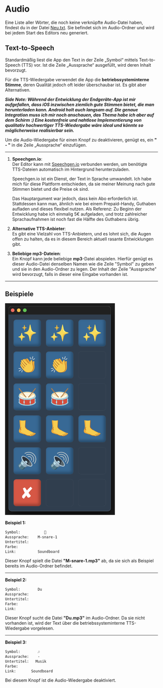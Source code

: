 # Audio

Eine Liste aller Wörter, die noch keine verknüpfte Audio-Datei haben, findest du in der Datei [Neu.txt](https://github.com/c-smo/TalkTree-Edit/blob/main/TalkTree_Edit/Anleitungen/Audio/Neu.md). Sie befindet sich im Audio-Ordner und wird bei jedem Start des Editors neu generiert.

## Text-to-Speech

Standardmäßig liest die App den Text in der Zeile „Symbol“ mittels Text-to-Speech (TTS) vor. Ist die Zeile „Aussprache“ ausgefüllt, wird deren Inhalt bevorzugt.

Für die TTS-Wiedergabe verwendet die App die **betriebssysteminterne Stimme**, deren Qualität jedoch oft leider überschaubar ist. Es gibt aber Alternativen.

**_Side Note: Während der Entwicklung der Endgeräte-App ist mir aufgefallen, dass iOS inzwischen ziemlich gute Stimmen bietet, die man herunterladen kann. Android holt auch langsam auf. Die genaue Integration muss ich mir noch anschauen, das Thema habe ich aber auf dem Schirm :) Eine kostenfreie und nahtlose Implementierung von qualitativ hochwertiger TTS-Wiedergabe wäre ideal und könnte so möglicherweise realisierbar sein._**

Um die Audio-Wiedergabe für einen Knopf zu deaktivieren, genügt es, ein **" - "** in die Zeile „Aussprache“ einzufügen.

---

1. **Speechgen.io**:  
   Der Editor kann mit [Speechgen.io](https://github.com/c-smo/TalkTree-Edit/blob/main/TalkTree_Edit/Anleitungen/Einstellungen/Speechgen.md) verbunden werden, um benötigte TTS-Dateien automatisch im Hintergrund herunterzuladen.

   Speechgen.io ist ein Dienst, der Text in Sprache umwandelt. Ich habe mich für diese Plattform entschieden, da sie meiner Meinung nach gute Stimmen bietet und die Preise ok sind.

   Das Hauptargument war jedoch, dass kein Abo erforderlich ist. Stattdessen kann man, ähnlich wie bei einem Prepaid-Handy, Guthaben aufladen und dieses flexibel nutzen. Als Referenz: Zu Beginn der Entwicklung habe ich einmalig 5€ aufgeladen, und trotz zahlreicher Sprachaufnahmen ist noch fast die Hälfte des Guthabens übrig.

2. **Alternative TTS-Anbieter**:  
   Es gibt eine Vielzahl von TTS-Anbietern, und es lohnt sich, die Augen offen zu halten, da es in diesem Bereich aktuell rasante Entwicklungen gibt.

3. **Beliebige mp3-Dateien**:  
   Ein Knopf kann jede beliebige **mp3**-Datei abspielen. Hierfür genügt es dieser Audio-Datei denselben Namen wie die Zeile "Symbol" zu geben und sie in den Audio-Ordner zu legen. Der Inhalt der Zeile "Aussprache" wird bevorzugt, falls in dieser eine Eingabe vorhanden ist.

---

## Beispiele

 <img src="./preview_audio.png" alt="preview_audio" width="362" height="696">

**Beispiel 1:**

```
Symbol:           🥁
Aussprache:    M-snare-1
Untertitel:
Farbe:
Link:          Soundboard
```

Dieser Knopf spielt die Datei **"M-snare-1.mp3"** ab, da sie sich als Beispiel bereits im Audio-Ordner befindet.

---

**Beispiel 2:**

```
Symbol:        Du
Aussprache:
Untertitel:
Farbe:
Link:
```

Dieser Knopf sucht die Datei **"Du.mp3"** im Audio-Ordner. Da sie nicht vorhanden ist, wird der Text über die betriebssysteminterne TTS-Wiedergabe vorgelesen.

---

**Beispiel 3:**

```
Symbol:        🎶
Aussprache:    -
Untertitel:   Musik
Farbe:
Link:       Soundboard

```

Bei diesem Knopf ist die Audio-Wiedergabe deaktiviert.
